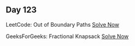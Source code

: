 ## Day 123

LeetCode: Out of Boundary Paths 
[Solve Now](https://leetcode.com/problems/out-of-boundary-paths/description/)

GeeksForGeeks: Fractional Knapsack 
[Solve Now](https://www.geeksforgeeks.org/problems/fractional-knapsack-1587115620/1)